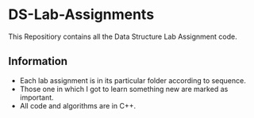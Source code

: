 # DS-Lab-Assignments
This Repositiory contains all the Data Structure Lab Assignment code.

## Information
 - Each lab assignment is in its particular folder according to sequence.
 - Those one in which I got to learn something new are marked as important.
 - All code and algorithms are in C++.